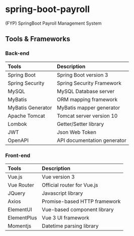 # spring-boot-payroll
(FYP) SpringBoot Payroll Management System

## Tools & Frameworks
### Back-end
| Tools | Description |
| :---- | :---------- |
| Spring Boot | Spring Boot version 3 |
| Spring Security | Spring Security Framework |
| MySQL | MySQL Database server |
| MyBatis | ORM mapping framework |
| MyBatis Generator | MyBatis mapper generator |
| Apache Tomcat | Tomcat server version 10 |
| Lombok | Getter/Setter library |
| JWT | Json Web Token |
| OpenAPI | API documentation generator |

### Front-end
| Tools | Description |
| :---- | :---------- |
| Vue.js | Vue version 3 |
| Vue Router | Official router for Vue.js
| JQuery | Javascript library |
| Axios | Promise-based HTTP framework |
| ElementUI | Vue-based component library |
| ElementPlus | Vue 3 UI framework |
| Momentjs | Datetime parsing library |
